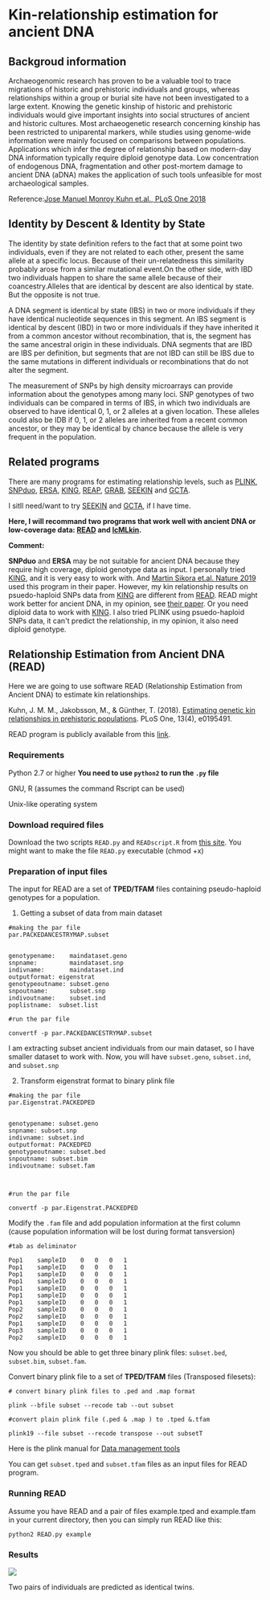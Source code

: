 # Kin-relationship estimation for ancient DNA

## Backgroud information

Archaeogenomic research has proven to be a valuable tool to trace migrations of historic and prehistoric individuals and groups, whereas relationships within a group or burial site have not been investigated to a large extent. Knowing the genetic kinship of historic and prehistoric individuals would give important insights into social structures of ancient and historic cultures. Most archaeogenetic research concerning kinship has been restricted to uniparental markers, while studies using genome-wide information were mainly focused on comparisons between populations. Applications which infer the degree of relationship based on modern-day DNA information typically require diploid genotype data. Low concentration of endogenous DNA, fragmentation and other post-mortem damage to ancient DNA (aDNA) makes the application of such tools unfeasible for most archaeological samples. 

Reference:[Jose Manuel Monroy Kuhn et.al., PLoS One 2018](https://journals.plos.org/plosone/article?id=10.1371/journal.pone.0195491)

## Identity by Descent & Identity by	State

The identity by state definition refers to the fact that at some point two individuals, even if they are not related to each other, present the same allele at a specific locus. Because of their un-relatedness this similarity probably arose from a similar mutational event.On the other side, with IBD two individuals happen to share the same allele because of their coancestry.Alleles that are identical by descent are also identical by state. But the opposite is not true. 

A DNA segment is identical by state (IBS) in two or more individuals if they have identical nucleotide sequences in this segment. An IBS segment is identical by descent (IBD) in two or more individuals if they have inherited it from a common ancestor without recombination, that is, the segment has the same ancestral origin in these individuals. DNA segments that are IBD are IBS per definition, but segments that are not IBD can still be IBS due to the same mutations in different individuals or recombinations that do not alter the segment.

The	measurement of SNPs by high	density	microarrays	can	provide	information	about the genotypes among	many loci. SNP genotypes of	two individuals can be compared in terms of	IBS, in which two individuals	are	observed	to	have	identical	0, 1, or 2	alleles	at a given	location.	These	alleles	could	also be IDB	if	0, 1,	or 2 alleles	are	inherited	from a	recent	common	ancestor,	or they	may	be identical	by chance because	the	allele is	very frequent in the	population.

## Related programs

There are many programs for estimating relationship levels, such as [PLINK](https://www.cog-genomics.org/plink2/), [SNPduo](https://journals.plos.org/plosone/article?id=10.1371/journal.pone.0006711), [ERSA](https://www.ncbi.nlm.nih.gov/pmc/articles/PMC3083094/), [KING](https://www.ncbi.nlm.nih.gov/pmc/articles/PMC3025716/), [REAP](https://www.ncbi.nlm.nih.gov/pmc/articles/pmid/22748210/), [GRAB](https://www.ncbi.nlm.nih.gov/pmc/articles/pmid/24586241/), [SEEKIN](https://journals.plos.org/plosgenetics/article?id=10.1371/journal.pgen.1007021) and [GCTA](https://cnsgenomics.com/software/gcta/#Overview).


I sitll need/want to try [SEEKIN](https://journals.plos.org/plosgenetics/article?id=10.1371/journal.pgen.1007021) and [GCTA](https://cnsgenomics.com/software/gcta/#Overview), if I have time.

**Here, I will recommand two programs that work well with ancient DNA or low-coverage data: [READ](https://bitbucket.org/tguenther/read) and [lcMLkin](https://github.com/COMBINE-lab/maximum-likelihood-relatedness-estimation).** 


**Comment:**

**SNPduo** and **ERSA** may be not suitable for ancient DNA because they require high coverage, diploid genotype data as input. I personally tried [KING](http://people.virginia.edu/~wc9c/KING/manual.html), and it is very easy to work with. And [Martin Sikora et.al. Nature 2019](https://www.nature.com/articles/s41586-019-1279-z) used this program in their paper. However, my kin relationship results on psuedo-haploid SNPs data from [KING](http://people.virginia.edu/~wc9c/KING/manual.html) are different from [READ](https://bitbucket.org/tguenther/read). READ might work better for ancient DNA, in my opinion, see [their paper](https://journals.plos.org/plosone/article?id=10.1371/journal.pone.0195491). Or you need diploid data to work with [KING](http://people.virginia.edu/~wc9c/KING/manual.html). I also tried PLINK using psuedo-haploid SNPs data, it can't predict the relationship, in my opinion, it also need diploid genotype.


## Relationship Estimation from Ancient DNA (READ)

Here we are going to use software READ (Relationship Estimation from Ancient DNA) to estimate kin relationships.

Kuhn, J. M. M., Jakobsson, M., & Günther, T. (2018). [Estimating genetic kin relationships in prehistoric populations](https://journals.plos.org/plosone/article?id=10.1371/journal.pone.0195491). PLoS One, 13(4), e0195491.


READ program is publicly available from this [link](https://bitbucket.org/tguenther/read).

### Requirements
Python 2.7 or higher **You need to use ```python2``` to run the ```.py``` file**

GNU, R (assumes the command Rscript can be used)

Unix-like operating system



### Download required files

Download the two scripts ```READ.py``` and ```READscript.R``` from [this site](https://bitbucket.org/tguenther/read/src/default/). You might want to make the file ```READ.py``` executable (chmod +x)


### Preparation of input files

The input for READ are a set of **TPED/TFAM** files containing pseudo-haploid genotypes for a population.


1. Getting a subset of data from main dataset 


```
#making the par file 
par.PACKEDANCESTRYMAP.subset


genotypename:    maindataset.geno
snpname:         maindataset.snp
indivname:       maindataset.ind
outputformat: eigenstrat    
genotypeoutname: subset.geno
snpoutname:      subset.snp
indivoutname:    subset.ind
poplistname:  subset.list

#run the par file

convertf -p par.PACKEDANCESTRYMAP.subset
```

I am extracting subset ancient individuals from our main dataset, so I have smaller dataset to work with. Now, you will have ```subset.geno```, ```subset.ind```, and ```subset.snp```



2. Transform eigenstrat format to binary plink file


```
#making the par file 
par.Eigenstrat.PACKEDPED


genotypename: subset.geno
snpname: subset.snp
indivname: subset.ind
outputformat: PACKEDPED
genotypeoutname: subset.bed
snpoutname: subset.bim
indivoutname: subset.fam



#run the par file

convertf -p par.Eigenstrat.PACKEDPED
```
Modify the ```.fam``` file and add population information at the first column (cause population information will be lost during format tansversion)

```
#tab as deliminator

Pop1	sampleID	0	0	0	1
Pop1	sampleID	0	0	0	1
Pop1	sampleID	0	0	0	1
Pop1	sampleID	0	0	0	1
Pop1	sampleID	0	0	0	1
Pop1	sampleID	0	0	0	1
Pop1	sampleID	0	0	0	1
Pop2	sampleID	0	0	0	1
Pop2	sampleID	0	0	0	1
Pop1	sampleID	0	0	0	1
Pop3	sampleID	0	0	0	1
Pop2	sampleID	0	0	0	1
```

Now you should be able to get three binary plink files: ```subset.bed```, ```subset.bim```, ```subset.fam```.


Convert binary plink file to a set of **TPED/TFAM** files (Transposed filesets):

```
# convert binary plink files to .ped and .map format

plink --bfile subset --recode tab --out subset

#convert plain plink file (.ped & .map ) to .tped &.tfam

plink19 --file subset --recode transpose --out subsetT 

```

Here is the plink manual for [Data management tools](http://zzz.bwh.harvard.edu/plink/dataman.shtml#recode)

You can get ```subset.tped``` and ```subset.tfam``` files as an input files for READ program.


### Running READ
Assume you have READ and a pair of files example.tped and example.tfam in your current directory, then you can simply run READ like this:

```python2 READ.py example```

### Results

![](data/READ_results_plot.jpg)


Two pairs of individuals are predicted as identical twins.

